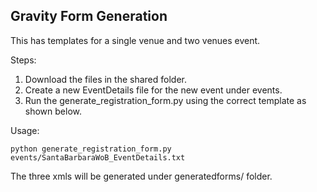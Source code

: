 ## Gravity Form Generation

This has templates for a single venue and two venues event.

Steps:
1. Download the files in the shared folder.
2. Create a new EventDetails file for the new event under events.
3. Run the generate_registration_form.py using the correct template as shown below.

Usage:

```
python generate_registration_form.py events/SantaBarbaraWoB_EventDetails.txt
```

The three xmls will be generated under generated­forms/<city> folder.
